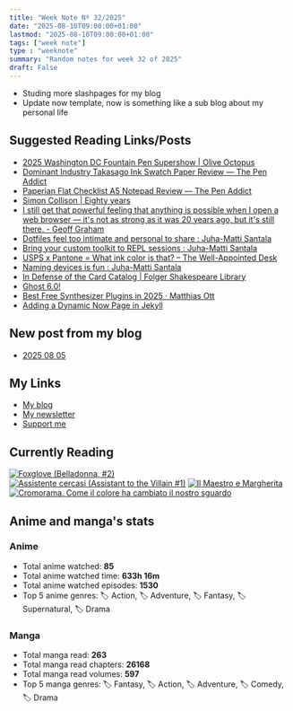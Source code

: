 ```yaml
---
title: "Week Note Nº 32/2025"
date: "2025-08-10T09:00:00+01:00"
lastmod: "2025-08-10T09:00:00+01:00"
tags: ["week note"]
type : "weeknote"
summary: "Random notes for week 32 of 2025"
draft: False
---
```


- Studing more slashpages for my blog
- Update now template, now is something like a sub blog about my personal life

## Suggested Reading Links/Posts
- [2025 Washington DC Fountain Pen Supershow | Olive Octopus](https://oliveoctopus.ink/dcsupershow25.htm?utm_source=fundor333.com)
- [Dominant Industry Takasago Ink Swatch Paper Review — The Pen Addict](https://www.penaddict.com/blog/2025/8/6/dominant-industry-takasago-ink-swatch-paper-review?utm_source=fundor333.com)
- [Paperian Flat Checklist A5 Notepad Review — The Pen Addict](https://www.penaddict.com/blog/2025/8/6/paperian-flat-checklist-a5-notepad-review?utm_source=fundor333.com)
- [Simon Collison | Eighty years](https://colly.com/journal/eighty-years?utm_source=fundor333.com)
- [I still get that powerful feeling that anything is possible when I open a web browser — it's not as strong as it was 20 years ago, but it's still there. - Geoff Graham](https://geoffgraham.me/i-still-get-that-powerful-feeling-that-anything-is-possible-when-i-open-a-web-browser-its-not-as-strong-as-it-was-20-years-ago-but-its-still-there/?utm_source=fundor333.com)
- [Dotfiles feel too intimate and personal to share : Juha-Matti Santala](https://hamatti.org/posts/dotfiles-feel-too-intimate-and-personal-to-share/?utm_source=fundor333.com)
- [Bring your custom toolkit to REPL sessions : Juha-Matti Santala](https://hamatti.org/posts/bring-your-custom-toolkit-to-repl-sessions/?utm_source=fundor333.com)
- [USPS x Pantone = What ink color is that? – The Well-Appointed Desk](https://www.wellappointeddesk.com/2025/08/usps-x-pantone-what-ink-color-is-that/?utm_source=fundor333.com)
- [Naming devices is fun : Juha-Matti Santala](https://hamatti.org/posts/naming-devices-is-fun/?utm_source=fundor333.com)
- [In Defense of the Card Catalog | Folger Shakespeare Library](https://www.folger.edu/blogs/collation/defense-card-catalog/?utm_source=fundor333.com)
- [Ghost 6.0!](https://jadin.me/ghost-6-0/?utm_source=fundor333.com)
- [Best Free Synthesizer Plugins in 2025 · Matthias Ott](https://matthiasott.com/notes/best-free-synthesizer-vst-plugins-in-2025?utm_source=fundor333.com)
- [Adding a Dynamic Now Page in Jekyll](https://derekkedziora.com/blog/dynamic-now-page?utm_source=fundor333.com)
## New post from my blog
- [2025 08 05](https://fundor333.com/now/2025/08/05/2025-08-05/?utm_source=fundor333.com)

## My Links
- [My blog](https://www.fundor333.com)
- [My newsletter](https://newsletter.digitaltearoom.com)
- [Support me](https://ko-fi.com/fundor333)

## Currently Reading
[![Foxglove (Belladonna, #2)](https://i.gr-assets.com/images/S/compressed.photo.goodreads.com/books/1677904559l/74891101._SX98_.jpg)](https://www.goodreads.com/review/show/7800324980?utm_medium=api&utm_source=rss) [![Assistente cercasi (Assistant to the Villain #1)](https://i.gr-assets.com/images/S/compressed.photo.goodreads.com/books/1712603576l/211060482._SX98_.jpg)](https://www.goodreads.com/review/show/7698115029?utm_medium=api&utm_source=rss) [![Il Maestro e Margherita](https://i.gr-assets.com/images/S/compressed.photo.goodreads.com/books/1449182290l/28095021._SX98_.jpg)](https://www.goodreads.com/review/show/7613476820?utm_medium=api&utm_source=rss) [![Cromorama. Come il colore ha cambiato il nostro sguardo](https://i.gr-assets.com/images/S/compressed.photo.goodreads.com/books/1505808761l/36266532._SX98_.jpg)](https://www.goodreads.com/review/show/5993206761?utm_medium=api&utm_source=rss) 

## Anime and manga's stats

### **Anime**
- Total anime watched: **85**
- Total anime watched time: **633h 16m**
- Total anime watched episodes: **1530**
- Top 5 anime genres: 🏷️ Action, 🏷️ Adventure, 🏷️ Fantasy, 🏷️ Supernatural, 🏷️ Drama

### **Manga**
- Total manga read: **263**
- Total manga read chapters: **26168**
- Total manga read volumes: **597**
- Top 5 manga genres: 🏷️ Fantasy, 🏷️ Action, 🏷️ Adventure, 🏷️ Comedy, 🏷️ Drama
